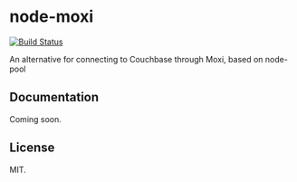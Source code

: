 node-moxi
=========
[![Build Status](https://secure.travis-ci.org/[stelcheck]/[node-moxi].png)](http://travis-ci.org/[stelcheck]/[node-moxi])

An alternative for connecting to Couchbase through Moxi, based on node-pool

Documentation
--------------

Coming soon.

License
--------

MIT.
